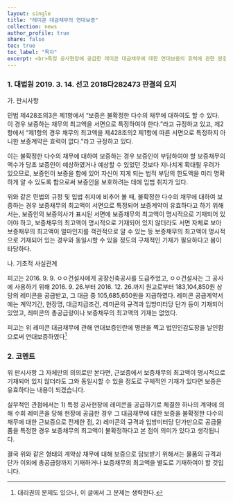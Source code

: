 ```yaml
---
layout: single
title: "레미콘 대금채무의 연대보증"
collection: news
author_profile: true
share: false
toc: true
toc_label: "목차"
excerpt: <br>특정 공사현장에 공급한 레미콘 대금채무에 대한 연대보증의 효력에 관한 판결입니다.
---
```

### 1. 대법원 2019. 3. 14. 선고 2018다282473 판결의 요지

가. 판시사항

민법 제428조의3은 제1항에서 “보증은 불확정한 다수의 채무에 대하여도 할 수 있다. 이 경우 보증하는 채무의 최고액을 서면으로 특정하여야 한다.”라고 규정하고 있고, 제2항에서 “제1항의 경우 채무의 최고액을 제428조의2 제1항에 따른 서면으로 특정하지 아니한 보증계약은 효력이 없다.”라고 규정하고 있다.

이는 불확정한 다수의 채무에 대하여 보증하는 경우 보증인이 부담하여야 할 보증채무의 액수가 당초 보증인이 예상하였거나 예상할 수 있었던 것보다 지나치게 확대될 우려가 있으므로, 보증인이 보증을 함에 있어 자신이 지게 되는 법적 부담의 한도액을 미리 명확하게 알 수 있도록 함으로써 보증인을 보호하려는 데에 입법 취지가 있다.

위와 같은 민법의 규정 및 입법 취지에 비추어 볼 때, 불확정한 다수의 채무에 대하여 보증하는 경우 보증채무의 최고액이 서면으로 특정되어 보증계약이 유효하다고 하기 위해서는, 보증인의 보증의사가 표시된 서면에 보증채무의 최고액이 명시적으로 기재되어 있어야 하고, 보증채무의 최고액이 명시적으로 기재되어 있지 않더라도 서면 자체로 보아 보증채무의 최고액이 얼마인지를 객관적으로 알 수 있는 등 보증채무의 최고액이 명시적으로 기재되어 있는 경우와 동일시할 수 있을 정도의 구체적인 기재가 필요하다고 봄이 타당하다.

나. 기초적 사실관계

피고는 2016. 9. 9. ㅇㅇ건설사에게 공장신축공사를 도급주었고, ㅇㅇ건설사는 그 공사에 사용하기 위해 2016. 9. 26.부터 2016. 12. 26.까지 원고로부터 183,104,850원 상당의 레미콘을 공급받고, 그 대금 중 105,685,650원을 지급하였다. 레미콘 공급계약서에는 계약기간, 현장명, 대금지급조건, 레미콘의 규격과 입방미터당 단가 등이 기재되어 있었고, 레미콘의 총공급량이나 보증채무의 최고액의 기재는 없었다.

피고는 위 레미콘 대금채무에 관해 연대보증인란에 명판을 찍고 법인인감도장을 날인함으로써 연대보증하였다[^1]

### 2. 코멘트
위 판시사항 그 자체만의 의의로만 본다면, 근보증에서 보증채무의 최고액이 명시적으로 기재되어 있지 않더라도 그와 동일시할 수 있을 정도로 구체적인 기재가 있다면 보증은 유효하다는 내용이 되겠습니다.

실무적인 관점에서는 1) 특정 공사현장에 레미콘을 공급하기로 체결한 하나의 계약에 의해 수회 레미콘을 당해 현장에 공급한 경우 그 대금채무에 대한 보증을 불확정한 다수의 채무에 대한 근보증으로 전제한 점, 2) 레미콘의 규격과 입방미터당 단가만으로 공급물품을 특정한 경우 보증채무의 최고액이 불확정하다고 본 점이 의미가 있다고 생각됩니다.

결국 위와 같은 형태의 계약상 채무에 대해 보증으로 담보받기 위해서는 물품의 규격과 단가 이외에 총공급량까지 기재하거나 보증채무의 최고액을 별도로 기재하여야 할 것입니다.

[^1]: 대리권의 문제도 있으나, 이 글에서 그 문제는 생략한다.
